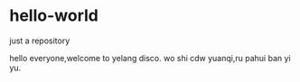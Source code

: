 # hello-world
just a repository

hello everyone,welcome to yelang disco.
wo shi cdw yuanqi,ru pahui ban yi yu.
